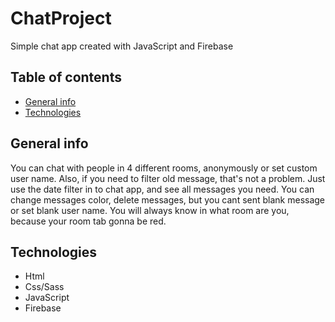 # ChatProject

Simple chat app created with JavaScript and Firebase

## Table of contents
* [General info](#general-info)
* [Technologies](#technologies)

## General info

You can chat with people in 4 different rooms, anonymously or set custom user name.
Also, if you need to filter old message, that's not a problem. Just use the date filter in to chat app, and see all messages you need.
You can change messages color, delete messages, but you cant sent blank message or set blank user name.
You will always know in what room are you, because your room tab gonna be red.

## Technologies

* Html
* Css/Sass
* JavaScript
* Firebase
